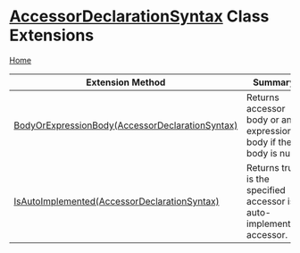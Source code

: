 <a name="_top"></a>

# [AccessorDeclarationSyntax](https://docs.microsoft.com/en-us/dotnet/api/microsoft.codeanalysis.csharp.syntax.accessordeclarationsyntax) Class Extensions

[Home](../../../../../README.md#_top)

| Extension Method | Summary |
| ---------------- | ------- |
| [BodyOrExpressionBody(AccessorDeclarationSyntax)](../../../../../Roslynator/CSharp/SyntaxExtensions/BodyOrExpressionBody/README.md#Roslynator_CSharp_SyntaxExtensions_BodyOrExpressionBody_Microsoft_CodeAnalysis_CSharp_Syntax_AccessorDeclarationSyntax_) | Returns accessor body or an expression body if the body is null\. |
| [IsAutoImplemented(AccessorDeclarationSyntax)](../../../../../Roslynator/CSharp/SyntaxExtensions/IsAutoImplemented/README.md#_top) | Returns true is the specified accessor is auto\-implemented accessor\. |

